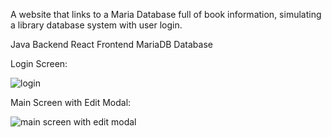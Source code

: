 A website that links to a Maria Database full of book information, simulating a library database system with user login.

Java Backend
React Frontend
MariaDB Database

Login Screen:

![login](https://github.com/Ethan-Nowa/Java-Book-Library-Backend/assets/140451419/c2411cb9-65a4-4484-a265-8dbd9ec79d3f)


Main Screen with Edit Modal:

![main screen with edit modal](https://github.com/Ethan-Nowa/Java-Book-Library-Backend/assets/140451419/3786e12a-1e64-4129-8dde-b8665537c314)
